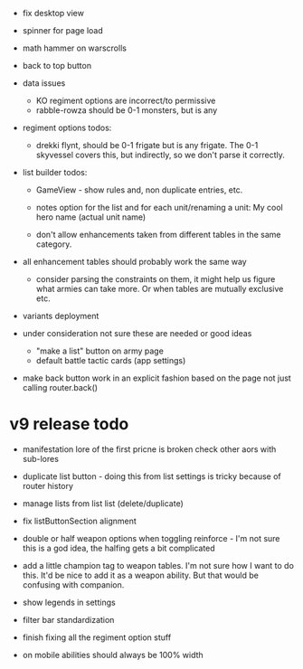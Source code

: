 * fix desktop view
* spinner for page load
* math hammer on warscrolls
* back to top button

* data issues
  * KO regiment options are incorrect/to permissive
  * rabble-rowza should be 0-1 monsters, but is any 

* regiment options todos:
  * drekki flynt, should be 0-1 frigate but is any frigate. The 0-1 skyvessel covers this, but indirectly, so we don't parse it correctly.

* list builder todos:
  * GameView - show rules and, non duplicate entries, etc.

  * notes option for the list and for each unit/renaming a unit: My cool hero name (actual unit name)
  * don't allow enhancements taken from different tables in the same category.

* all enhancement tables should probably work the same way
  * consider parsing the constraints on them, it might help us figure what armies can take more. Or when tables are mutually exclusive etc.

* variants deployment

* under consideration not sure these are needed or good ideas
  * "make a list" button on army page
  * default battle tactic cards (app settings)


* make back button work in an explicit fashion based on the page not just calling router.back()


# v9 release todo
* manifestation lore of the first pricne is broken check other aors with sub-lores

* duplicate list button - doing this from list settings is tricky because of router history
* manage lists from list list (delete/duplicate)
* fix listButtonSection alignment

* double or half weapon options when toggling reinforce - I'm not sure this is a god idea, the halfing gets a bit complicated
* add a little champion tag to weapon tables. I'm not sure how I want to do this.
It'd be nice to add it as a weapon ability. But that would be confusing with companion.

* show legends in settings
* filter bar standardization

* finish fixing all the regiment option stuff

* on mobile abilities should always be 100% width